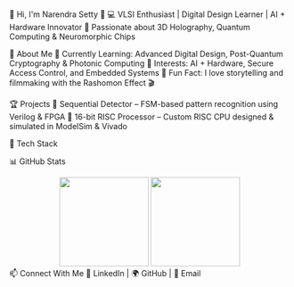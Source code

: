 👋 Hi, I'm Narendra Setty 🚀
💻 VLSI Enthusiast | Digital Design Learner | AI + Hardware Innovator
🎯 Passionate about 3D Holography, Quantum Computing & Neuromorphic Chips

🌟 About Me
🔹 Currently Learning: Advanced Digital Design, Post-Quantum Cryptography & Photonic Computing
🔹 Interests: AI + Hardware, Secure Access Control, and Embedded Systems
🔹 Fun Fact: I love storytelling and filmmaking with the Rashomon Effect 🎬

🏆 Projects
🔹 Sequential Detector – FSM-based pattern recognition using Verilog & FPGA
🔹 16-bit RISC Processor – Custom RISC CPU designed & simulated in ModelSim & Vivado

🔧 Tech Stack







📊 GitHub Stats
<div align="center"> <img src="https://github-readme-stats.vercel.app/api?username=your-username&show_icons=true&theme=tokyonight" height="160px"> <img src="https://github-readme-stats.vercel.app/api/top-langs/?username=your-username&layout=compact&theme=tokyonight" height="160px"> </div>
📫 Connect With Me
🔗 LinkedIn | 🌍 GitHub | 📧 Email

